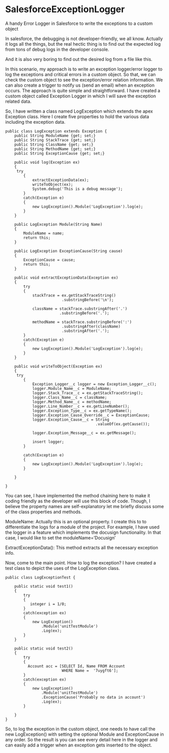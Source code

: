 # SalesforceExceptionLogger

A handy Error Logger in Salesforce to write the exceptions to a custom object


In salesforce, the debugging is not developer-friendly, we all know. Actually it logs all the things, but the real hectic thing is to find out the expected log from tons of debug logs in the developer console.

And it is also very boring to find out the desired log from a file like this.

In this scenario, my approach is to write an exception logger/error logger to log the exceptions and critical errors in a custom object. So that, we can check the custom object to see the exception/error relation information. We can also create a trigger to notify us (send an email) when an exception occurs.
The approach is quite simple and straightforward.
I have created a custom object called Exception Logger in which I will save the exception related data.

So, I have written a class named LogException which extends the apex Exception class. Here I create five properties to hold the various data including the exception data.
```
public class LogException extends Exception {
    public String ModuleName {get; set;}
    public String StackTrace {get; set;}
    public String ClassName {get; set;}
    public String MethodName {get; set;}
    public String ExceptionCause {get; set;}

    public void log(Exception ex)
    {
     try
        {
            extractExceptionData(ex);
            writeToObject(ex);
            System.debug('This is a debug message');            
        }
        catch(Exception e)
        {
            new LogException().Module('LogException').log(e);            
        }                 
    }

    public LogException Module(String Name)
    {
        ModuleName = name;
        return this;
    }

    public LogException ExceptionCause(String cause)
    {
        ExceptionCause = cause;
        return this;
    }

    public void extractExceptionData(Exception ex)
    {
        try
        {
            stackTrace = ex.getStackTraceString()
                         .substringBefore('\n');

            className = stackTrace.substringAfter('.')
                        .substringBefore('.');

            methodName = stackTrace.substringBefore(':')
                         .substringAfter(className)
                         .substringAfter('.');    
        }
        catch(Exception e)
        {
            new LogException().Module('LogException').log(e);
        }                      
    }

    public void writeToObject(Exception ex)
    {
     try
        {
            Exception_Logger__c logger = new Exception_Logger__c();
            logger.Module_Name__c = ModuleName;
            logger.Stack_Trace__c = ex.getStackTraceString();
            logger.Class_Name__c = className;
            logger.Method_Name__c = methodName;
            logger.Line_Number__c = ex.getLineNumber();
            logger.Exception_Type__c = ex.getTypeName();
            logger.Exception_Cause_Override__c = ExceptionCause;
            logger.Exception_Cause__c = String
                                        .valueOf(ex.getCause());

            logger.Exception_Message__c = ex.getMessage();

            insert logger;    
        }

        catch(Exception e)
        {
            new LogException().Module('LogException').log(e);     
        }

    }

}
```
You can see, I have implemented the method chaining here to make it coding friendly as the developer will use this block of code. Though, I believe the property names are self-explanatory let me briefly discuss some of the class properties and methods.

ModuleName: Actually this is an optional property. I create this to to differentiate the logs for a module of the project. For example, I have used the logger in a feature which implements the docusign functionality. In that case, I would like to set the moduleName=’Docusign’

ExtractExceptionData(): This method extracts all the necessary exception info.

Now, come to the main point. How to log the exception?
I have created a test class to depict the uses of the LogException class.
```
public class LogExceptionTest {

    public static void test1()
    {
        try
        {
           integer i = 1/0;    
        }
        catch(exception ex)
        {
            new LogException()
                .Module('unitTestModule')
                .Log(ex);
        }
    }

    public static void test2()
    {
        try
        {
          Account acc = [SELECT Id, Name FROM Account
                         WHERE Name =  '7uygft6'];            
        }
        catch(exception ex)
        {
            new LogException()
                .Module('unitTestModule')
                .ExceptionCause('Probably no data in account')
                .Log(ex);
        }

    }
}
```
So, to log the exception in the custom object, one needs to have call the new LogException() with setting the optional Module and ExceptionCause in any order. So the result is you can see every detail here in the logger and can easily add a trigger when an exception gets inserted to the object.
